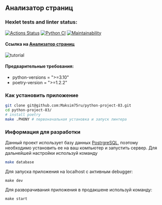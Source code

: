 ## Анализатор страниц
### Hexlet tests and linter status:
[![Actions Status](https://github.com/Maksim75ru/python-project-83/workflows/hexlet-check/badge.svg)](https://github.com/Maksim75ru/python-project-83/actions)
[![Python CI](https://github.com/Maksim75ru/python-project-83/actions/workflows/admin-check.yml/badge.svg)](https://github.com/Maksim75ru/python-project-83/actions/workflows/admin-check.yml)
[![Maintainability](https://api.codeclimate.com/v1/badges/a72c49a37441d8218ecf/maintainability)](https://codeclimate.com/github/Maksim75ru/python-project-83/maintainability)

#### Ссылка на [Анализатор страниц](https://python-project-83-production-87dc.up.railway.app)

![tutorial](page_analyzer.gif)

#### Предварительные требования: 
+ python-versions = ">=3.10"
+ poetry-version = ">=1.2.2"

### Как установить приложение

```sh
git clone git@github.com:Maksim75ru/python-project-83.git
cd python-project-83/
# install poetry
make .PHONY # первоначальная установка и запуск линтера
```

### Информация для разработки
Данный проект использует базу данных [PostrgreSQL](https://www.postgresql.org/), поэтому необходимо установить ее на ваш компьютер и запустить сервер. 
Для дальнейшей настройки используй команду 
```sh
make database
``` 
Для запуска приложения на localhost с активным debugger:
```shell
make dev
``` 
Для разворачивания приложения в продакшене используй команду:
```shell
make start
``` 
